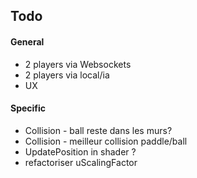 ## Todo
#### General
* 2 players via Websockets
* 2 players via local/ia
* UX 

#### Specific
- Collision - ball reste dans les murs?
- Collision - meilleur collision paddle/ball
- UpdatePosition in shader ?
- refactoriser uScalingFactor
